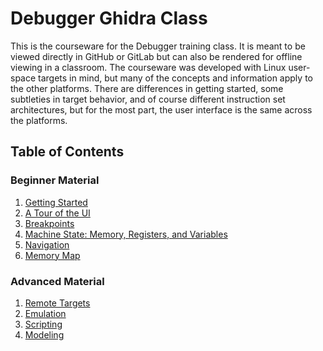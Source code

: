 # Debugger Ghidra Class

This is the courseware for the Debugger training class.
It is meant to be viewed directly in GitHub or GitLab but can also be rendered for offline viewing in a classroom.
The courseware was developed with Linux user-space targets in mind, but many of the concepts and information apply to the other platforms.
There are differences in getting started, some subtleties in target behavior, and of course different instruction set architectures, but for the most part, the user interface is the same across the platforms.

## Table of Contents

### Beginner Material

1. [Getting Started](A1-GettingStarted.md)
1. [A Tour of the UI](A2-UITour.md)
1. [Breakpoints](A3-Breakpoints.md)
1. [Machine State: Memory, Registers, and Variables](A4-MachineState.md)
1. [Navigation](A5-Navigation.md)
1. [Memory Map](A6-MemoryMap.md)

### Advanced Material

1. [Remote Targets](B1-RemoteTargets.md)
1. [Emulation](B2-Emulation.md)
1. [Scripting](B3-Scripting.md)
1. [Modeling](B4-Modeling.md)
